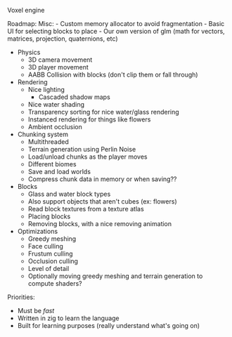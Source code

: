 Voxel engine

Roadmap:
Misc:
    - Custom memory allocator to avoid fragmentation
    - Basic UI for selecting blocks to place
    - Our own version of glm (math for vectors, matrices, projection, quaternions, etc)
- Physics
    - 3D camera movement
    - 3D player movement
    - AABB Collision with blocks (don't clip them or fall through)
- Rendering
    - Nice lighting
        - Cascaded shadow maps
    - Nice water shading
    - Transparency sorting for nice water/glass rendering
    - Instanced rendering for things like flowers
    - Ambient occlusion
- Chunking system
    - Multithreaded
    - Terrain generation using Perlin Noise
    - Load/unload chunks as the player moves
    - Different biomes
    - Save and load worlds
    - Compress chunk data in memory or when saving??
- Blocks
    - Glass and water block types
    - Also support objects that aren't cubes (ex: flowers)
    - Read block textures from a texture atlas
    - Placing blocks
    - Removing blocks, with a nice removing animation
- Optimizations
    - Greedy meshing
    - Face culling
    - Frustum culling
    - Occlusion culling
    - Level of detail
    - Optionally moving greedy meshing and terrain generation to compute shaders?

Priorities:
- Must be *fast*
- Written in zig to learn the language
- Built for learning purposes (really understand what's going on)
